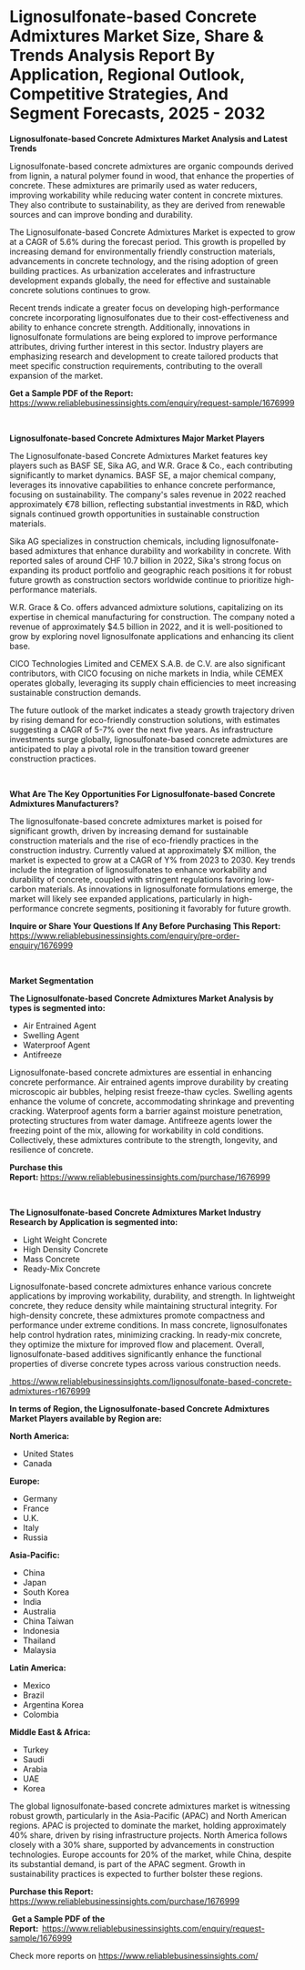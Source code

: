 <p><h1>Lignosulfonate-based Concrete Admixtures Market Size, Share & Trends Analysis Report By Application, Regional Outlook, Competitive Strategies, And Segment Forecasts, 2025 - 2032</h1></p><p><strong>Lignosulfonate-based Concrete Admixtures Market Analysis and Latest Trends</strong></p>
<p><p>Lignosulfonate-based concrete admixtures are organic compounds derived from lignin, a natural polymer found in wood, that enhance the properties of concrete. These admixtures are primarily used as water reducers, improving workability while reducing water content in concrete mixtures. They also contribute to sustainability, as they are derived from renewable sources and can improve bonding and durability.</p><p>The Lignosulfonate-based Concrete Admixtures Market is expected to grow at a CAGR of 5.6% during the forecast period. This growth is propelled by increasing demand for environmentally friendly construction materials, advancements in concrete technology, and the rising adoption of green building practices. As urbanization accelerates and infrastructure development expands globally, the need for effective and sustainable concrete solutions continues to grow.</p><p>Recent trends indicate a greater focus on developing high-performance concrete incorporating lignosulfonates due to their cost-effectiveness and ability to enhance concrete strength. Additionally, innovations in lignosulfonate formulations are being explored to improve performance attributes, driving further interest in this sector. Industry players are emphasizing research and development to create tailored products that meet specific construction requirements, contributing to the overall expansion of the market.</p></p>
<p><strong>Get a Sample PDF of the Report:&nbsp;</strong> <a href="https://www.reliablebusinessinsights.com/enquiry/request-sample/1676999?utm_campaign=3362&utm_medium=2&utm_source=Github&utm_content=ia&utm_term=24032025&utm_id=lignosulfonate-based-concrete-admixtures">https://www.reliablebusinessinsights.com/enquiry/request-sample/1676999</a></p>
<p>&nbsp;</p>
<p><strong>Lignosulfonate-based Concrete Admixtures Major Market Players</strong></p>
<p><p>The Lignosulfonate-based Concrete Admixtures Market features key players such as BASF SE, Sika AG, and W.R. Grace & Co., each contributing significantly to market dynamics. BASF SE, a major chemical company, leverages its innovative capabilities to enhance concrete performance, focusing on sustainability. The company's sales revenue in 2022 reached approximately €78 billion, reflecting substantial investments in R&D, which signals continued growth opportunities in sustainable construction materials.</p><p>Sika AG specializes in construction chemicals, including lignosulfonate-based admixtures that enhance durability and workability in concrete. With reported sales of around CHF 10.7 billion in 2022, Sika's strong focus on expanding its product portfolio and geographic reach positions it for robust future growth as construction sectors worldwide continue to prioritize high-performance materials.</p><p>W.R. Grace & Co. offers advanced admixture solutions, capitalizing on its expertise in chemical manufacturing for construction. The company noted a revenue of approximately $4.5 billion in 2022, and it is well-positioned to grow by exploring novel lignosulfonate applications and enhancing its client base.</p><p>CICO Technologies Limited and CEMEX S.A.B. de C.V. are also significant contributors, with CICO focusing on niche markets in India, while CEMEX operates globally, leveraging its supply chain efficiencies to meet increasing sustainable construction demands. </p><p>The future outlook of the market indicates a steady growth trajectory driven by rising demand for eco-friendly construction solutions, with estimates suggesting a CAGR of 5-7% over the next five years. As infrastructure investments surge globally, lignosulfonate-based concrete admixtures are anticipated to play a pivotal role in the transition toward greener construction practices.</p></p>
<p>&nbsp;</p>
<p><strong>What Are The Key Opportunities For Lignosulfonate-based Concrete Admixtures Manufacturers?</strong></p>
<p><p>The lignosulfonate-based concrete admixtures market is poised for significant growth, driven by increasing demand for sustainable construction materials and the rise of eco-friendly practices in the construction industry. Currently valued at approximately $X million, the market is expected to grow at a CAGR of Y% from 2023 to 2030. Key trends include the integration of lignosulfonates to enhance workability and durability of concrete, coupled with stringent regulations favoring low-carbon materials. As innovations in lignosulfonate formulations emerge, the market will likely see expanded applications, particularly in high-performance concrete segments, positioning it favorably for future growth.</p></p>
<p><strong>Inquire or Share Your Questions If Any Before Purchasing This Report:</strong> <a href="https://www.reliablebusinessinsights.com/enquiry/pre-order-enquiry/1676999?utm_campaign=3362&utm_medium=2&utm_source=Github&utm_content=ia&utm_term=24032025&utm_id=lignosulfonate-based-concrete-admixtures">https://www.reliablebusinessinsights.com/enquiry/pre-order-enquiry/1676999</a></p>
<p>&nbsp;</p>
<p><strong>Market Segmentation</strong></p>
<p><strong>The Lignosulfonate-based Concrete Admixtures Market Analysis by types is segmented into:</strong></p>
<p><ul><li>Air Entrained Agent</li><li>Swelling Agent</li><li>Waterproof Agent</li><li>Antifreeze</li></ul></p>
<p><p>Lignosulfonate-based concrete admixtures are essential in enhancing concrete performance. Air entrained agents improve durability by creating microscopic air bubbles, helping resist freeze-thaw cycles. Swelling agents enhance the volume of concrete, accommodating shrinkage and preventing cracking. Waterproof agents form a barrier against moisture penetration, protecting structures from water damage. Antifreeze agents lower the freezing point of the mix, allowing for workability in cold conditions. Collectively, these admixtures contribute to the strength, longevity, and resilience of concrete.</p></p>
<p><strong>Purchase this Report:&nbsp;</strong><a href="https://www.reliablebusinessinsights.com/purchase/1676999?utm_campaign=3362&utm_medium=2&utm_source=Github&utm_content=ia&utm_term=24032025&utm_id=lignosulfonate-based-concrete-admixtures">https://www.reliablebusinessinsights.com/purchase/1676999</a></p>
<p>&nbsp;</p>
<p><strong>The Lignosulfonate-based Concrete Admixtures Market Industry Research by Application is segmented into:</strong></p>
<p><ul><li>Light Weight Concrete</li><li>High Density Concrete</li><li>Mass Concrete</li><li>Ready-Mix Concrete</li></ul></p>
<p><p>Lignosulfonate-based concrete admixtures enhance various concrete applications by improving workability, durability, and strength. In lightweight concrete, they reduce density while maintaining structural integrity. For high-density concrete, these admixtures promote compactness and performance under extreme conditions. In mass concrete, lignosulfonates help control hydration rates, minimizing cracking. In ready-mix concrete, they optimize the mixture for improved flow and placement. Overall, lignosulfonate-based additives significantly enhance the functional properties of diverse concrete types across various construction needs.</p></p>
<p><a href="https://www.reliablebusinessinsights.com/lignosulfonate-based-concrete-admixtures-r1676999?utm_campaign=3362&utm_medium=2&utm_source=Github&utm_content=ia&utm_term=24032025&utm_id=lignosulfonate-based-concrete-admixtures">&nbsp;https://www.reliablebusinessinsights.com/lignosulfonate-based-concrete-admixtures-r1676999</a></p>
<p><strong>In terms of Region, the Lignosulfonate-based Concrete Admixtures Market Players available by Region are:</strong></p>
<p>
    <p> <strong> North America: </strong>
        <ul>
            <li>United States</li>
            <li>Canada</li>
        </ul>
        </p> 
    <p> <strong> Europe: </strong>
        <ul>
            <li>Germany</li>
            <li>France</li>
            <li>U.K.</li>
            <li>Italy</li>
            <li>Russia</li>
        </ul>
        </p> 
    <p> <strong> Asia-Pacific: </strong>
        <ul>
            <li>China</li>
            <li>Japan</li>
            <li>South Korea</li>
            <li>India</li>
            <li>Australia</li>
            <li>China Taiwan</li>
            <li>Indonesia</li>
            <li>Thailand</li>
            <li>Malaysia</li>
        </ul>
        </p> 
    <p> <strong> Latin America: </strong>
        <ul>
            <li>Mexico</li>
            <li>Brazil</li>
            <li>Argentina Korea</li>
            <li>Colombia</li>
        </ul>
        </p> 
    <p> <strong> Middle East & Africa: </strong>
        <ul>
            <li>Turkey</li>
            <li>Saudi</li>
            <li>Arabia</li>
            <li>UAE</li>
            <li>Korea</li>
        </ul>
    </p>
    </p>
<p><p>The global lignosulfonate-based concrete admixtures market is witnessing robust growth, particularly in the Asia-Pacific (APAC) and North American regions. APAC is projected to dominate the market, holding approximately 40% share, driven by rising infrastructure projects. North America follows closely with a 30% share, supported by advancements in construction technologies. Europe accounts for 20% of the market, while China, despite its substantial demand, is part of the APAC segment. Growth in sustainability practices is expected to further bolster these regions.</p></p>
<p><strong>Purchase this Report: </strong><a href="https://www.reliablebusinessinsights.com/purchase/1676999?utm_campaign=3362&utm_medium=2&utm_source=Github&utm_content=ia&utm_term=24032025&utm_id=lignosulfonate-based-concrete-admixtures">https://www.reliablebusinessinsights.com/purchase/1676999</a></p>
<p>&nbsp;<strong>Get a Sample PDF of the Report:&nbsp;&nbsp;</strong><a href="https://www.reliablebusinessinsights.com/enquiry/request-sample/1676999?utm_campaign=3362&utm_medium=2&utm_source=Github&utm_content=ia&utm_term=24032025&utm_id=lignosulfonate-based-concrete-admixtures">https://www.reliablebusinessinsights.com/enquiry/request-sample/1676999</a></p>
<p><strong></strong></p>
<p>Check more reports on <a href="https://www.reliablebusinessinsights.com/?utm_campaign=3362&utm_medium=2&utm_source=Github&utm_content=ia&utm_term=24032025&utm_id=lignosulfonate-based-concrete-admixtures">https://www.reliablebusinessinsights.com/</a></p>